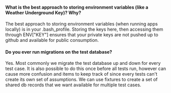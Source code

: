 #### What is the best approach to storing environment variables (like a Weather Underground Key)? Why?

The best approach to storing environment variables (when running apps locally) is in your .bash_profile. Storing the keys here, then accessing them through ENV["KEY"] ensures that your private keys are not pushed up to github and available for public consumption.

#### Do you ever run migrations on the test database?

Yes. Most commonly we migrate the test database up and down for every test case. It is also possible to do this once before all tests run, however can cause more confusion and items to keep track of since every tests can't create its own set of assumptions. We can use fixtures to create a set of shared db records that we want available for multiple test cases.
